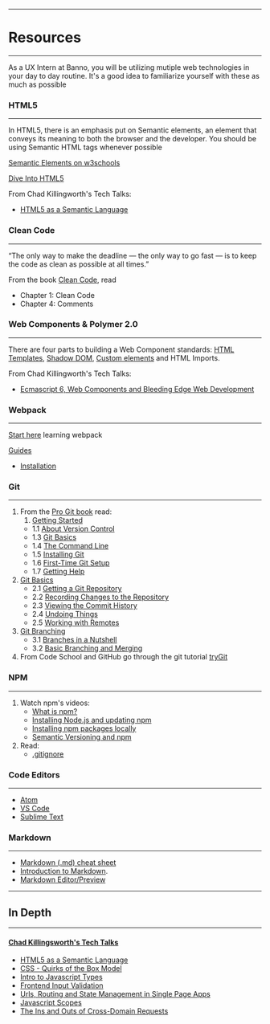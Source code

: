 * * *
# Resources
* * *

As a UX Intern at Banno, you will be utilizing mutiple web technologies in your day to day routine. It's a good idea to familiarize yourself with these as much as possible

### HTML5
* * *
In HTML5, there is an emphasis put on Semantic elements, an element that conveys its meaning to both the browser and the developer. You should be using Semantic HTML tags whenever possible

[Semantic Elements on w3schools](https://www.w3schools.com/html/html5_semantic_elements.asp)

[Dive Into HTML5](http://diveintohtml5.info/semantics.html)

From Chad Killingworth's Tech Talks:
- [HTML5 as a Semantic Language](https://www.youtube.com/watch?v=OJsFiCQ-d1I&index=2&list=PLCoQ3TMLaKeRUoi_7iMhxtclAJjX25Apg)

### Clean Code
* * *

“The only way to make the deadline — the only way to go fast — is to keep the code as clean as possible at all times.”

From the book [Clean Code](https://drive.google.com/a/banno.com/file/d/0Bwz8B78G4U8BLVltUDV4R0VPdTg/view), read

 - Chapter 1: Clean Code
 - Chapter 4: Comments

### Web Components & Polymer 2.0
* * *
There are four parts to building a Web Component standards: [HTML Templates](https://www.html5rocks.com/en/tutorials/webcomponents/template/), [Shadow DOM](https://www.polymer-project.org/2.0/docs/devguide/style-shadow-dom), [Custom elements](https://developers.google.com/web/fundamentals/web-components/customelements) and HTML Imports.

From Chad Killingworth's Tech Talks:

- [ Ecmascript 6, Web Components and Bleeding Edge Web Development](https://www.youtube.com/watch?v=rHClnLQF8fQ&list=PLCoQ3TMLaKeRUoi_7iMhxtclAJjX25Apg&index=1)

### Webpack
* * *

[Start here](https://webpack.js.org/concepts/) learning webpack

[Guides](https://webpack.js.org/guides/)

   - [Installation](https://webpack.js.org/guides/installation/)



### Git
* * *
1. From the [Pro Git book](https://progit2.s3.amazonaws.com/en/2015-07-14-1d425/progit-en.584.pdf) read:
	1. [Getting Started](https://git-scm.com/book/en/v2/Getting-Started-About-Version-Control)
	  - 1.1 [About Version Control](https://git-scm.com/book/en/v2/Getting-Started-About-Version-Control)
	  - 1.3 [Git Basics](https://git-scm.com/book/en/v2/Getting-Started-Git-Basics)
	  - 1.4 [The Command Line](https://git-scm.com/book/en/v2/Getting-Started-The-Command-Line)
	  - 1.5 [Installing Git](https://git-scm.com/book/en/v2/Getting-Started-Installing-Git)
	  - 1.6 [First-Time Git Setup](https://git-scm.com/book/en/v2/Getting-Started-First-Time-Git-Setup)
	  - 1.7 [Getting Help](https://git-scm.com/book/en/v2/Getting-Started-Getting-Help)
  2. [Git Basics](https://git-scm.com/book/en/v2/Git-Basics-Getting-a-Git-Repository)
	  - 2.1 [Getting a Git Repository](https://git-scm.com/book/en/v2/Git-Basics-Getting-a-Git-Repository)
	  - 2.2 [Recording Changes to the Repository](https://git-scm.com/book/en/v2/Git-Basics-Recording-Changes-to-the-Repository)
	  - 2.3 [Viewing the Commit History](https://git-scm.com/book/en/v2/Git-Basics-Viewing-the-Commit-History)
	  - 2.4 [Undoing Things](https://git-scm.com/book/en/v2/Git-Basics-Undoing-Things)
	  - 2.5 [Working with Remotes](https://git-scm.com/book/en/v2/Git-Basics-Working-with-Remotes)
  3. [Git Branching](https://git-scm.com/book/en/v2/Git-Branching-Branches-in-a-Nutshell)
	  - 3.1 [Branches in a Nutshell](https://git-scm.com/book/en/v2/Git-Branching-Branches-in-a-Nutshell)
	  - 3.2 [Basic Branching and Merging](https://git-scm.com/book/en/v2/Git-Branching-Basic-Branching-and-Merging)
2. From Code School and GitHub go through the git tutorial [tryGit](https://try.github.io/levels/1/challenges/1)


### NPM
* * *
1. Watch npm's videos:
	- [What is npm?](https://docs.npmjs.com/getting-started/what-is-npm)
	- [Installing Node.js and updating npm](https://docs.npmjs.com/getting-started/installing-node)
	- [Installing npm packages locally](https://docs.npmjs.com/getting-started/installing-npm-packages-locally)
	- [Semantic Versioning and npm](https://docs.npmjs.com/getting-started/semantic-versioning)
2. Read:
	- [.gitignore](http://git-scm.com/docs/gitignore)


### Code Editors
* * *
- [Atom](https://atom.io/)
- [VS Code](https://code.visualstudio.com)
- [Sublime Text](http://www.sublimetext.com)

### Markdown 
* * *
 - [Markdown (.md) cheat sheet](https://github.com/adam-p/markdown-here/wiki/Markdown-Cheatsheet)
 - [Introduction to Markdown](http://daringfireball.net/projects/markdown/).
 - [Markdown Editor/Preview](https://stackedit.io/editor)

* * *
## In Depth
* * *
#### [Chad Killingsworth's Tech Talks](https://www.youtube.com/playlist?list=PLCoQ3TMLaKeRUoi_7iMhxtclAJjX25Apg)
- [HTML5 as a Semantic Language](https://plus.google.com/u/0/events/c3pi7rcdnip7iab4cgcc7uuukpg)
- [CSS - Quirks of the Box Model](https://www.youtube.com/watch?v=sQY7ZLXCZlk&index=2&list=PLCoQ3TMLaKeRUoi_7iMhxtclAJjX25Apg)
- [Intro to Javascript Types](https://plus.google.com/u/0/events/c3pi7rcdnip7iab4cgcc7uuukpg)
- [Frontend Input Validation](https://plus.google.com/u/0/events/c1irj6peoof10i13kt4raicshgg?authkey=CK2J67rG86OJgAE)
- [Urls, Routing and State Management in Single Page Apps](https://plus.google.com/u/0/events/c875rbbbhmhtrsi0ls0953mpbbc)
- [Javascript Scopes](https://plus.google.com/u/0/events/c3pi7rcdnip7iab4cgcc7uuukpg)
- [The Ins and Outs of Cross-Domain Requests](https://www.youtube.com/watch?v=Nq0czP_hAsY&index=7&list=PLCoQ3TMLaKeRUoi_7iMhxtclAJjX25Apg)
